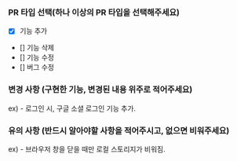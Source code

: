### PR 타입 선택(하나 이상의 PR 타입을 선택해주세요)
- [x] 기능 추가 <br> 
- [] 기능 삭제 <br>
- [] 기능 수정 <br>
- [] 버그 수정 <br>

### 변경 사항 (구현한 기능, 변경된 내용 위주로 적어주세요)
ex) - 로그인 시, 구글 소셜 로그인 기능 추가.

### 유의 사항 (반드시 알아야할 사항을 적어주시고, 없으면 비워주세요)
ex) - 브라우저 창을 닫을 때만 로컬 스토리지가 비워짐.
